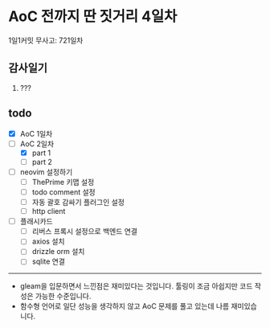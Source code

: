 # AoC 전까지 딴 짓거리 4일차

1일1커밋 무사고: 721일차

## 감사일기

1. ???

## todo

- [x] AoC 1일차
- [ ] AoC 2일차
  - [x] part 1
  - [ ] part 2
- [ ] neovim 설정하기
  - [ ] ThePrime 키맵 설정
  - [ ] todo comment 설정
  - [ ] 자동 괄호 감싸기 플러그인 설정
  - [ ] http client
- [ ] 플래시카드
  - [ ] 리버스 프록시 설정으로 백엔드 연결
  - [ ] axios 설치
  - [ ] drizzle orm 설치
  - [ ] sqlite 연결

---

- gleam을 입문하면서 느낀점은 재미있다는 것입니다. 툴링이 조금 아쉽지만 코드 작성은 가능한 수준입니다.
- 함수형 언어로 일단 성능을 생각하지 않고 AoC 문제를 풀고 있는데 나름 재미있습니다.

